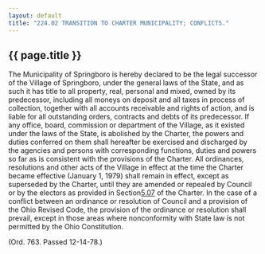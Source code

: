 ---
layout: default 
title: "224.02 TRANSITION TO CHARTER MUNICIPALITY; CONFLICTS."---

{{ page.title }}
----------------

The Municipality of Springboro is hereby declared to be the legal
successor of the Village of Springboro, under the general laws of the
State, and as such it has title to all property, real, personal and
mixed, owned by its predecessor, including all moneys on deposit and all
taxes in process of collection, together with all accounts receivable
and rights of action, and is liable for all outstanding orders,
contracts and debts of its predecessor. If any office, board, commission
or department of the Village, as it existed under the laws of the State,
is abolished by the Charter, the powers and duties conferred on them
shall hereafter be exercised and discharged by the agencies and persons
with corresponding functions, duties and powers so far as is consistent
with the provisions of the Charter. All ordinances, resolutions and
other acts of the Village in effect at the time the Charter became
effective (January 1, 1979) shall remain in effect, except as superseded
by the Charter, until they are amended or repealed by Council or by the
electors as provided in Section[5.07](139e205d.html) of the Charter. In
the case of a conflict between an ordinance or resolution of Council and
a provision of the Ohio Revised Code, the provision of the ordinance or
resolution shall prevail, except in those areas where nonconformity with
State law is not permitted by the Ohio Constitution.

(Ord. 763. Passed 12-14-78.)
